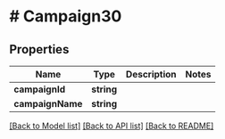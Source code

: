 # # Campaign30

## Properties

Name | Type | Description | Notes
------------ | ------------- | ------------- | -------------
**campaignId** | **string** |  |
**campaignName** | **string** |  |

[[Back to Model list]](../../README.md#models) [[Back to API list]](../../README.md#endpoints) [[Back to README]](../../README.md)
